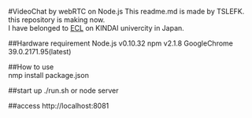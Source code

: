 #VideoChat by webRTC on Node.js
This readme.md is made by TSLEFK.  
this repository is making now.  
I have belonged to [ECL](http://ecl.info.kindai.ac.jp/) 
on KINDAI univercity in Japan.

##Hardware requirement
	Node.js v0.10.32
	npm v2.1.8
	GoogleChrome 39.0.2171.95(latest)

##How to use  
	nmp install package.json

##start up
	./run.sh
or
	node server

##access
	http://localhost:8081
